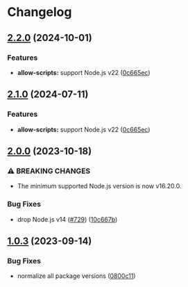# Changelog

## [2.2.0](https://github.com/legobeat/LavaMoat/compare/preinstall-always-fail-v2.1.0...preinstall-always-fail-v2.2.0) (2024-10-01)


### Features

* **allow-scripts:** support Node.js v22 ([0c665ec](https://github.com/legobeat/LavaMoat/commit/0c665ec65b635c29f347369809680372c9b58b79))

## [2.1.0](https://github.com/LavaMoat/LavaMoat/compare/preinstall-always-fail-v2.0.0...preinstall-always-fail-v2.1.0) (2024-07-11)


### Features

* **allow-scripts:** support Node.js v22 ([0c665ec](https://github.com/LavaMoat/LavaMoat/commit/0c665ec65b635c29f347369809680372c9b58b79))

## [2.0.0](https://github.com/LavaMoat/LavaMoat/compare/preinstall-always-fail-v1.0.3...preinstall-always-fail-v2.0.0) (2023-10-18)


### ⚠ BREAKING CHANGES

* The minimum supported Node.js version is now v16.20.0.

### Bug Fixes

* drop Node.js v14 ([#729](https://github.com/LavaMoat/LavaMoat/issues/729)) ([10c667b](https://github.com/LavaMoat/LavaMoat/commit/10c667bd88eaabf60a8fd8e4493cc7676848b201))

## [1.0.3](https://github.com/LavaMoat/LavaMoat/compare/preinstall-always-fail-v1.0.2...preinstall-always-fail-v1.0.3) (2023-09-14)


### Bug Fixes

* normalize all package versions ([0800c11](https://github.com/LavaMoat/LavaMoat/commit/0800c113c3504af312d904c48eb9a6844b10d6b1))
